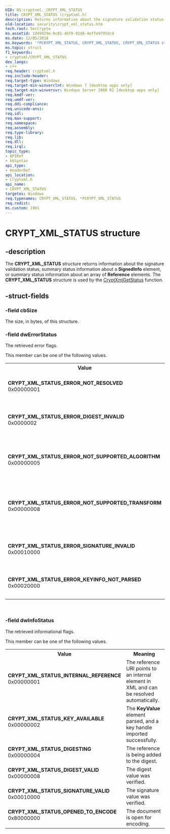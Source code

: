 ```yaml
---
UID: NS:cryptxml._CRYPT_XML_STATUS
title: CRYPT_XML_STATUS (cryptxml.h)
description: Returns information about the signature validation status, summary status information about a SignedInfo element, or summary status information about an array of Reference elements.
old-location: security\crypt_xml_status.htm
tech.root: SecCrypto
ms.assetid: 1d49429e-9c81-4bf0-92d8-4effe9795dc9
ms.date: 12/05/2018
ms.keywords: '*PCRYPT_XML_STATUS, CRYPT_XML_STATUS, CRYPT_XML_STATUS structure [Security], CRYPT_XML_STATUS_DIGESTING, CRYPT_XML_STATUS_DIGEST_VALID, CRYPT_XML_STATUS_ERROR_DIGEST_INVALID, CRYPT_XML_STATUS_ERROR_KEYINFO_NOT_PARSED, CRYPT_XML_STATUS_ERROR_NOT_RESOLVED, CRYPT_XML_STATUS_ERROR_NOT_SUPPORTED_ALGORITHM, CRYPT_XML_STATUS_ERROR_NOT_SUPPORTED_TRANSFORM, CRYPT_XML_STATUS_ERROR_SIGNATURE_INVALID, CRYPT_XML_STATUS_INTERNAL_REFERENCE, CRYPT_XML_STATUS_KEY_AVAILABLE, CRYPT_XML_STATUS_OPENED_TO_ENCODE, CRYPT_XML_STATUS_SIGNATURE_VALID, PCRYPT_XML_STATUS, PCRYPT_XML_STATUS structure pointer [Security], cryptxml/CRYPT_XML_STATUS, cryptxml/PCRYPT_XML_STATUS, security.crypt_xml_status'
ms.topic: struct
f1_keywords:
- cryptxml/CRYPT_XML_STATUS
dev_langs:
- c++
req.header: cryptxml.h
req.include-header: 
req.target-type: Windows
req.target-min-winverclnt: Windows 7 [desktop apps only]
req.target-min-winversvr: Windows Server 2008 R2 [desktop apps only]
req.kmdf-ver: 
req.umdf-ver: 
req.ddi-compliance: 
req.unicode-ansi: 
req.idl: 
req.max-support: 
req.namespace: 
req.assembly: 
req.type-library: 
req.lib: 
req.dll: 
req.irql: 
topic_type:
- APIRef
- kbSyntax
api_type:
- HeaderDef
api_location:
- Cryptxml.h
api_name:
- CRYPT_XML_STATUS
targetos: Windows
req.typenames: CRYPT_XML_STATUS, *PCRYPT_XML_STATUS
req.redist: 
ms.custom: 19H1
---
```


# CRYPT_XML_STATUS structure


## -description


The <b>CRYPT_XML_STATUS</b> structure returns information about the signature validation status, 
  summary status information about a <b>SignedInfo</b> element, or summary status information 
  about an array of <b>Reference</b> elements. The <b>CRYPT_XML_STATUS</b> structure is used by the <a href="https://docs.microsoft.com/windows/desktop/api/cryptxml/nf-cryptxml-cryptxmlgetstatus">CryptXmlGetStatus</a> function.


## -struct-fields




### -field cbSize

The size, in bytes, of this structure.


### -field dwErrorStatus

The retrieved error flags.


This member can be one of the following values.



<table>
<tr>
<th>Value</th>
<th>Meaning</th>
</tr>
<tr>
<td width="40%"><a id="CRYPT_XML_STATUS_ERROR_NOT_RESOLVED"></a><a id="crypt_xml_status_error_not_resolved"></a><dl>
<dt><b>CRYPT_XML_STATUS_ERROR_NOT_RESOLVED</b></dt>
<dt>0x00000001</dt>
</dl>
</td>
<td width="60%">
One of the references could not be resolved.

</td>
</tr>
<tr>
<td width="40%"><a id="CRYPT_XML_STATUS_ERROR_DIGEST_INVALID"></a><a id="crypt_xml_status_error_digest_invalid"></a><dl>
<dt><b>CRYPT_XML_STATUS_ERROR_DIGEST_INVALID</b></dt>
<dt>0x0000002</dt>
</dl>
</td>
<td width="60%">
The digest value could not be verified.

</td>
</tr>
<tr>
<td width="40%"><a id="CRYPT_XML_STATUS_ERROR_NOT_SUPPORTED_ALGORITHM"></a><a id="crypt_xml_status_error_not_supported_algorithm"></a><dl>
<dt><b>CRYPT_XML_STATUS_ERROR_NOT_SUPPORTED_ALGORITHM</b></dt>
<dt>0x00000005</dt>
</dl>
</td>
<td width="60%">
One of the algorithm URIs specified in XML is not supported.

</td>
</tr>
<tr>
<td width="40%"><a id="CRYPT_XML_STATUS_ERROR_NOT_SUPPORTED_TRANSFORM"></a><a id="crypt_xml_status_error_not_supported_transform"></a><dl>
<dt><b>CRYPT_XML_STATUS_ERROR_NOT_SUPPORTED_TRANSFORM</b></dt>
<dt>0x00000008</dt>
</dl>
</td>
<td width="60%">
One of the transform URIs specified in XML is not supported.

</td>
</tr>
<tr>
<td width="40%"><a id="CRYPT_XML_STATUS_ERROR_SIGNATURE_INVALID"></a><a id="crypt_xml_status_error_signature_invalid"></a><dl>
<dt><b>CRYPT_XML_STATUS_ERROR_SIGNATURE_INVALID</b></dt>
<dt>0x00010000</dt>
</dl>
</td>
<td width="60%">
The signature value could not be verified.

</td>
</tr>
<tr>
<td width="40%"><a id="CRYPT_XML_STATUS_ERROR_KEYINFO_NOT_PARSED"></a><a id="crypt_xml_status_error_keyinfo_not_parsed"></a><dl>
<dt><b>CRYPT_XML_STATUS_ERROR_KEYINFO_NOT_PARSED</b></dt>
<dt>0x00020000</dt>
</dl>
</td>
<td width="60%">
Unable to parse the <b>KeyInfo</b> element.

</td>
</tr>
</table>
 


### -field dwInfoStatus

The retrieved informational flags.


This member can be one of the following values.



<table>
<tr>
<th>Value</th>
<th>Meaning</th>
</tr>
<tr>
<td width="40%"><a id="CRYPT_XML_STATUS_INTERNAL_REFERENCE"></a><a id="crypt_xml_status_internal_reference"></a><dl>
<dt><b>CRYPT_XML_STATUS_INTERNAL_REFERENCE</b></dt>
<dt>0x00000001</dt>
</dl>
</td>
<td width="60%">
The reference URI points to an internal element in XML 
and can be resolved automatically.

</td>
</tr>
<tr>
<td width="40%"><a id="CRYPT_XML_STATUS_KEY_AVAILABLE"></a><a id="crypt_xml_status_key_available"></a><dl>
<dt><b>CRYPT_XML_STATUS_KEY_AVAILABLE</b></dt>
<dt>0x00000002</dt>
</dl>
</td>
<td width="60%">
The <b>KeyValue</b> element parsed, and a key handle imported successfully.

</td>
</tr>
<tr>
<td width="40%"><a id="CRYPT_XML_STATUS_DIGESTING"></a><a id="crypt_xml_status_digesting"></a><dl>
<dt><b>CRYPT_XML_STATUS_DIGESTING</b></dt>
<dt>0x00000004</dt>
</dl>
</td>
<td width="60%">
The reference is being added to the digest.

</td>
</tr>
<tr>
<td width="40%"><a id="CRYPT_XML_STATUS_DIGEST_VALID"></a><a id="crypt_xml_status_digest_valid"></a><dl>
<dt><b>CRYPT_XML_STATUS_DIGEST_VALID</b></dt>
<dt>0x00000008</dt>
</dl>
</td>
<td width="60%">
The digest value was verified.

</td>
</tr>
<tr>
<td width="40%"><a id="CRYPT_XML_STATUS_SIGNATURE_VALID"></a><a id="crypt_xml_status_signature_valid"></a><dl>
<dt><b>CRYPT_XML_STATUS_SIGNATURE_VALID</b></dt>
<dt>0x00010000</dt>
</dl>
</td>
<td width="60%">
The signature value was verified.

</td>
</tr>
<tr>
<td width="40%"><a id="CRYPT_XML_STATUS_OPENED_TO_ENCODE"></a><a id="crypt_xml_status_opened_to_encode"></a><dl>
<dt><b>CRYPT_XML_STATUS_OPENED_TO_ENCODE</b></dt>
<dt>0x80000000</dt>
</dl>
</td>
<td width="60%">
The document is open for encoding.

</td>
</tr>
</table>
 

